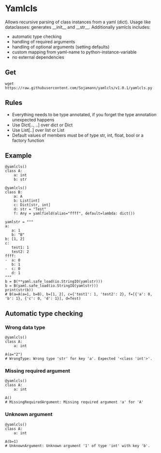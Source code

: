 # Yamlcls
Allows recursive parsing of class instances from a yaml (dict).
Usage like dataclasses: generates \_\_init\_\_ and \_\_str\_\_.
Additionally yamlcls includes:
- automatic type checking
- handling of required arguments
- handling of optional arguments (setting defaults)
- custom mapping from yaml-name to python-instance-variable
- no external dependencies

## Get
```SH
wget https://raw.githubusercontent.com/Sojamann/yamlcls/v1.0.1/yamlcls.py
```

## Rules
- Everything needs to be type annotated, if you forget the type annotation
    unexpected happens
- Use Dict[.., ..] over dict or Dict
- Use List[..] over list or List
- Default values of members must be of type
    str, int, float, bool or a factory function

## Example
```PY
@yamlcls()
class A:
    a: int
    b: str

@yamlcls()
class B:
    a: A
    b: List[int]
    c: Dict[str, int]
    d: str = "Test"
    f: Any = yamlfield(alias="ffff", default=lambda: dict())

yamlstr = """
a:
   a: 1
   b: "B"
b: [1, 2]
c:
   test1: 1
   test2: 2
ffff:
-  a: 0
   b: 1
-  c: 0
   d: 1
"""
b = B(**yaml.safe_load(io.StringIO(yamlstr)))
b = B(yaml.safe_load(io.StringIO(yamlstr)))
print(str(b))
# B(a=A(a=1, b=B), b=[1, 2], c={'test1': 1, 'test2': 2}, f=[{'a': 0, 'b': 1}, {'c': 0, 'd': 1}], d=Test)
```

## Automatic type checking
### Wrong data type
```PY
@yamlcls()
class A:
    a: int

A(a="2")
# WrongType: Wrong type 'str' for key 'a'. Expected '<class 'int'>'.
```
### Missing required argument
```PY
@yamlcls()
class A:
    a: int

A()
# MissingRequiredArgument: Missing required argument 'a' for 'A'
```

### Unknown argument
```PY
@yamlcls()
class A:
    a: int

A(b=1)
# UnknownArgument: Unknown argument '1' of type 'int' with key 'b'.
```

